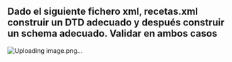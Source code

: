 ## Dado el siguiente fichero xml, recetas.xml construir un DTD adecuado y después construir un schema adecuado. Validar  en ambos casos 


![Uploading image.png…]()
